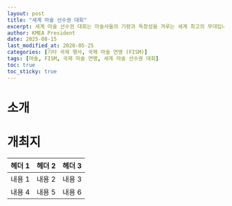 ```yaml
---
layout: post
title: "세계 마술 선수권 대회"
excerpt: 세계 마술 선수권 대회는 마술사들의 기량과 독창성을 겨루는 세계 최고의 무대입니다.
author: KMEA President
date: 2025-08-15
last_modified_at: 2020-05-25
categories: [기타 국제 행사, 국제 마술 연맹 (FISM)]
tags: [마술, FISM, 국제 마술 연맹, 세계 마술 선수권 대회]
toc: true
toc_sticky: true
---
```

# 소개 #

# 개최지 #
| 헤더 1 | 헤더 2 | 헤더 3 |
|---|---|---|
| 내용 1 | 내용 2 | 내용 3 |
| 내용 4 | 내용 5 | 내용 6 |
